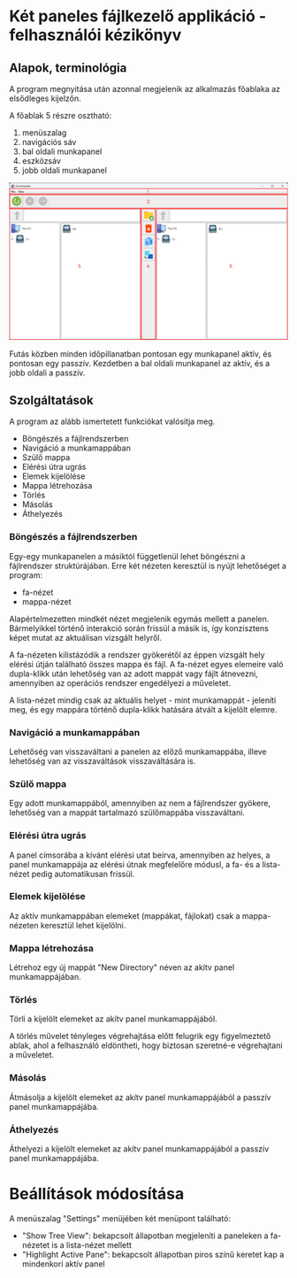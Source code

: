 # Két paneles fájlkezelő applikáció - felhasználói kézikönyv

## Alapok, terminológia

A program megnyitása után azonnal megjelenik az alkalmazás főablaka az elsődleges kijelzőn.

A főablak 5 részre osztható:

1. menüszalag
2. navigációs sáv
3. bal oldali munkapanel
4. eszközsáv
5. jobb oldali munkapanel

![img.png](../res/frame.png)

Futás közben minden időpillanatban pontosan egy munkapanel aktív, és pontosan egy passzív.
Kezdetben a bal oldali munkapanel az aktív, és a jobb oldali a passzív.

## Szolgáltatások

A program az alább ismertetett funkciókat valósítja meg.

* Böngészés a fájlrendszerben
* Navigáció a munkamappában
* Szülő mappa
* Elérési útra ugrás
* Elemek kijelölése
* Mappa létrehozása
* Törlés
* Másolás
* Áthelyezés

### Böngészés a fájlrendszerben

Egy-egy munkapanelen a másiktól függetlenül lehet böngészni a fájlrendszer struktúrájában.
Erre két nézeten keresztül is nyújt lehetőséget a program:

* fa-nézet
* mappa-nézet

Alapértelmezetten mindkét nézet megjelenik egymás mellett a panelen.
Bármelyikkel történő interakció során frissül a másik is, így konzisztens képet mutat az aktuálisan vizsgált helyről.

A fa-nézeten kilistázódik a rendszer gyökerétől az éppen vizsgált hely elérési útján található összes mappa és fájl.
A fa-nézet egyes elemeire való dupla-klikk után lehetőség van az adott mappát vagy fájlt átnevezni, amennyiben az
operációs rendszer engedélyezi a műveletet.

A lista-nézet mindig csak az aktuális helyet - mint munkamappát - jeleníti meg, és egy mappára történő dupla-klikk
hatására átvált a kijelölt elemre.

### Navigáció a munkamappában

Lehetőség van visszaváltani a panelen az előző munkamappába, illeve lehetőség van az visszaváltások visszaváltására is.

### Szülő mappa

Egy adott munkamappából, amennyiben az nem a fájlrendszer gyökere, lehetőség van a mappát tartalmazó szülőmappába
visszaváltani.

### Elérési útra ugrás

A panel címsorába a kívánt elérési utat beírva, amennyiben az helyes, a panel munkamappája az elérési útnak megfelelőre
módusl, a fa- és a lista-nézet pedig automatikusan frissül.

### Elemek kijelölése

Az aktív munkamappában elemeket (mappákat, fájlokat) csak a mappa-nézeten keresztül lehet kijelölni.

### Mappa létrehozása

Létrehoz egy új mappát "New Directory" néven az akítv panel munkamappájában.

### Törlés

Törli a kijelölt elemeket az akítv panel munkamappájából.

A törlés művelet tényleges végrehajtása előtt felugrik egy figyelmeztető ablak, ahol a felhasználó
eldöntheti, hogy biztosan szeretné-e végrehajtani a műveletet.

### Másolás

Átmásolja a kijelölt elemeket az akítv panel munkamappájából a passzív panel munkamappájába.

### Áthelyezés

Áthelyezi a kijelölt elemeket az akítv panel munkamappájából a passzív panel munkamappájába.

# Beállítások módosítása

A menüszalag "Settings" menüjében két menüpont található:

* "Show Tree View": bekapcsolt állapotban megjeleníti a paneleken a fa-nézetet is a lista-nézet mellett
* "Highlight Active Pane": bekapcsolt állapotban piros színű keretet kap a mindenkori aktív panel
